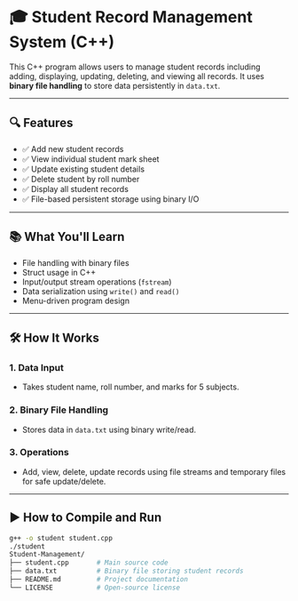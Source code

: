 # 🎓 Student Record Management System (C++)

This C++ program allows users to manage student records including adding, displaying, updating, deleting, and viewing all records. It uses **binary file handling** to store data persistently in `data.txt`.

---

## 🔍 Features

- ✅ Add new student records  
- ✅ View individual student mark sheet  
- ✅ Update existing student details  
- ✅ Delete student by roll number  
- ✅ Display all student records  
- ✅ File-based persistent storage using binary I/O  

---

## 📚 What You'll Learn

- File handling with binary files  
- Struct usage in C++  
- Input/output stream operations (`fstream`)  
- Data serialization using `write()` and `read()`  
- Menu-driven program design  

---

## 🛠️ How It Works

### 1. **Data Input**
- Takes student name, roll number, and marks for 5 subjects.

### 2. **Binary File Handling**
- Stores data in `data.txt` using binary write/read.

### 3. **Operations**
- Add, view, delete, update records using file streams and temporary files for safe update/delete.

---

## ▶️ How to Compile and Run

```bash
g++ -o student student.cpp
./student
Student-Management/
├── student.cpp       # Main source code
├── data.txt          # Binary file storing student records
├── README.md         # Project documentation
└── LICENSE           # Open-source license
